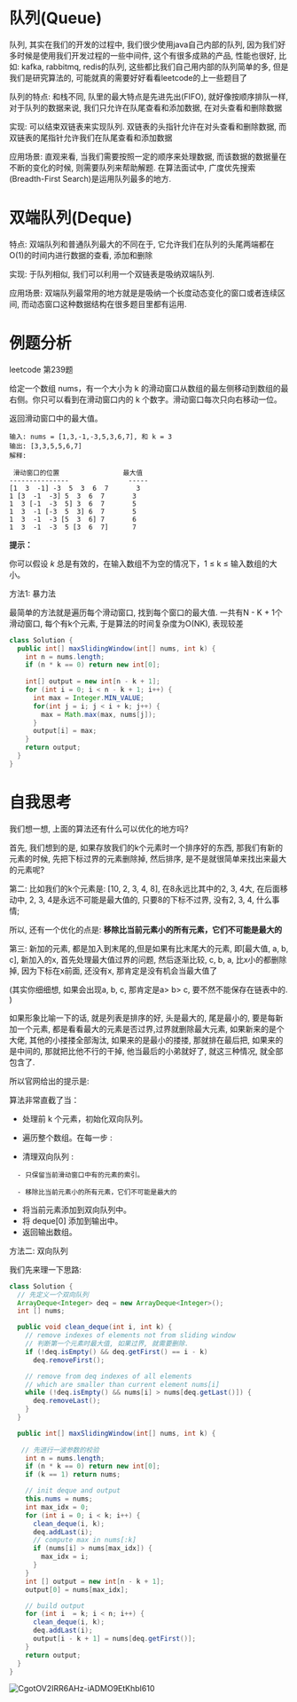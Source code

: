 # 队列(Queue)

队列, 其实在我们的开发的过程中, 我们很少使用java自己内部的队列, 因为我们好多时候是使用我们开发过程的一些中间件, 这个有很多成熟的产品, 性能也很好, 比如: kafka, rabbitmq, redis的队列, 这些都比我们自己用内部的队列简单的多, 但是我们是研究算法的, 可能就真的需要好好看看leetcode的上一些题目了



队列的特点: 和栈不同, 队里的最大特点是先进先出(FIFO), 就好像按顺序排队一样, 对于队列的数据来说, 我们只允许在队尾查看和添加数据, 在对头查看和删除数据

实现: 可以结束双链表来实现队列. 双链表的头指针允许在对头查看和删除数据, 而双链表的尾指针允许我们在队尾查看和添加数据



应用场景: 直观来看, 当我们需要按照一定的顺序来处理数据, 而该数据的数据量在不断的变化的时候, 则需要队列来帮助解题. 在算法面试中, 广度优先搜索(Breadth-First Search)是运用队列最多的地方.



# 双端队列(Deque)

特点: 双端队列和普通队列最大的不同在于, 它允许我们在队列的头尾两端都在O(1)的时间内进行数据的查看, 添加和删除



实现: 于队列相似, 我们可以利用一个双链表是吸纳双端队列.



应用场景: 双端队列最常用的地方就是是吸纳一个长度动态变化的窗口或者连续区间, 而动态窗口这种数据结构在很多题目里都有运用.



# 例题分析

leetcode 第239题

给定一个数组 nums，有一个大小为 k 的滑动窗口从数组的最左侧移动到数组的最右侧。你只可以看到在滑动窗口内的 k 个数字。滑动窗口每次只向右移动一位。

返回滑动窗口中的最大值。

 ```
输入: nums = [1,3,-1,-3,5,3,6,7], 和 k = 3
输出: [3,3,5,5,6,7] 
解释: 

  滑动窗口的位置                最大值
---------------               -----
[1  3  -1] -3  5  3  6  7       3
 1 [3  -1  -3] 5  3  6  7       3
 1  3 [-1  -3  5] 3  6  7       5
 1  3  -1 [-3  5  3] 6  7       5
 1  3  -1  -3 [5  3  6] 7       6
 1  3  -1  -3  5 [3  6  7]      7

 ```

**提示：**

你可以假设 *k* 总是有效的，在输入数组不为空的情况下，1 ≤ k ≤ 输入数组的大小。



方法1: 暴力法

最简单的方法就是遍历每个滑动窗口, 找到每个窗口的最大值. 一共有N - K + 1个滑动窗口, 每个有k个元素, 于是算法的时间复杂度为O(NK), 表现较差

```java
class Solution {
  public int[] maxSlidingWindow(int[] nums, int k) {
    int n = nums.length;
    if (n * k == 0) return new int[0];
    
    int[] output = new int[n - k + 1];
    for (int i = 0; i < n - k + 1; i++) {
      int max = Integer.MIN_VALUE;
      for(int j = i; j < i + k; j++) {
        max = Math.max(max, nums[j]);
      }
      output[i] = max;
    }
    return output;
  }
}
```

# 自我思考

我们想一想, 上面的算法还有什么可以优化的地方吗?



首先, 我们想到的是, 如果存放我们的k个元素时一个排序好的东西, 那我们有新的元素的时候, 先把下标过界的元素删除掉, 然后排序, 是不是就很简单来找出来最大的元素呢?



第二: 比如我们的k个元素是: [10, 2, 3, 4, 8], 在8永远比其中的2, 3, 4大, 在后面移动中, 2, 3, 4是永远不可能是最大值的, 只要8的下标不过界, 没有2, 3, 4, 什么事情;

所以, 还有一个优化的点是: **移除比当前元素小的所有元素，它们不可能是最大的**



第三: 新加的元素, 都是加入到末尾的,但是如果有比末尾大的元素, 即[最大值, a, b, c], 新加入的x,  首先处理最大值过界的问题, 然后逐渐比较, c, b, a, 比x小的都删除掉, 因为下标在x前面, 还没有x, 那肯定是没有机会当最大值了

(其实你细细想, 如果会出现a, b, c, 那肯定是a> b> c, 要不然不能保存在链表中的. )



如果形象比喻一下的话, 就是列表是排序的好, 头是最大的, 尾是最小的, 要是每新加一个元素, 都是看看最大的元素是否过界,过界就删除最大元素,  如果新来的是个大佬, 其他的小搂搂全部淘汰, 如果来的是最小的搂搂, 那就排在最后把, 如果来的是中间的, 那就把比他不行的干掉, 他当最后的小弟就好了, 就这三种情况, 就全部包含了.



所以官网给出的提示是: 

算法非常直截了当：

- 处理前 k 个元素，初始化双向队列。

- 遍历整个数组。在每一步 :

- 清理双向队列 :

```
  - 只保留当前滑动窗口中有的元素的索引。

  - 移除比当前元素小的所有元素，它们不可能是最大的
```

- 将当前元素添加到双向队列中。
- 将 deque[0] 添加到输出中。
- 返回输出数组。



方法二: 双向队列

我们先来理一下思路: 

```java
class Solution {
  // 先定义一个双向队列
  ArrayDeque<Integer> deq = new ArrayDeque<Integer>();
  int [] nums;

  public void clean_deque(int i, int k) {
    // remove indexes of elements not from sliding window
    // 判断第一个元素时最大值, 如果过界, 就需要删除.
    if (!deq.isEmpty() && deq.getFirst() == i - k)
      deq.removeFirst();

    // remove from deq indexes of all elements 
    // which are smaller than current element nums[i]
    while (!deq.isEmpty() && nums[i] > nums[deq.getLast()]) {
      deq.removeLast();
    }
  }

  public int[] maxSlidingWindow(int[] nums, int k) {
    
   // 先进行一波参数的校验
    int n = nums.length;
    if (n * k == 0) return new int[0];
    if (k == 1) return nums;

    // init deque and output
    this.nums = nums;
    int max_idx = 0;
    for (int i = 0; i < k; i++) {
      clean_deque(i, k);
      deq.addLast(i);
      // compute max in nums[:k]
      if (nums[i] > nums[max_idx]) {
        max_idx = i;
      }
    }
    int [] output = new int[n - k + 1];
    output[0] = nums[max_idx];

    // build output
    for (int i  = k; i < n; i++) {
      clean_deque(i, k);
      deq.addLast(i);
      output[i - k + 1] = nums[deq.getFirst()];
    }
    return output;
  }
}

```

![CgotOV2IRR6AHz-iADMO9EtKhbI610](/Users/lingjing/Downloads/CgotOV2IRR6AHz-iADMO9EtKhbI610.gif)